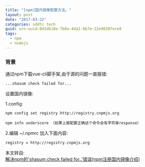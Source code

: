 ```yaml
---
title: "[npm]国内镜像配置方法。"
layout: post
date: "2017-03-22"
categories: sddtc tech
guid: urn:uuid:0d1db18e-7b0a-4da1-8b7e-22e9820fece8
tags:
  - npm
  - nodejs
---
```


### 背景

通过npm下载vue-cli脚手架,由于源的问题一直报错:  

```
...shasum check failed for...

```

设置国内镜像:  

1.config:
  
```
npm config set registry http://registry.cnpmjs.org

npm info underscore （如果上面配置正确这个命令会有字符串response）
```

2.编辑 ~/.npmrc 加入下面内容:  

```
registry = http://registry.cnpmjs.org
```


本文转自:  
[解决npm的'shasum check failed for..'错误(npm注册国内镜像介绍)](http://blog.csdn.net/enson16855/article/details/23299787)
